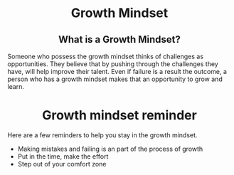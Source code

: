 # <h1 style="text-align: center;">Growth Mindset</h1>

## <h2 style="text-align: center;">What is a Growth Mindset?</h2>

Someone who possess the growth mindset thinks of challenges as opportunities. They believe that by pushing through the challenges they have, will help improve their talent. Even if failure is a result the outcome, a person who has a growth mindset makes that an opportunity to grow and learn.  

## <h1 style="text-align: center;">Growth mindset reminder</h2>

Here are a few reminders to help you stay in the growth mindset. 
- Making mistakes and failing is an part of the process of growth
- Put in the time, make the effort
- Step out of your comfort zone

